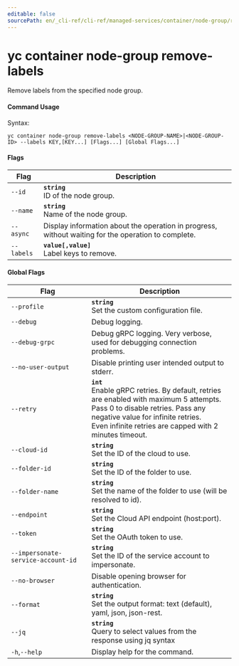 ```yaml
---
editable: false
sourcePath: en/_cli-ref/cli-ref/managed-services/container/node-group/remove-labels.md
---
```


# yc container node-group remove-labels

Remove labels from the specified node group.

#### Command Usage

Syntax: 

`yc container node-group remove-labels <NODE-GROUP-NAME>|<NODE-GROUP-ID> --labels KEY,[KEY...] [Flags...] [Global Flags...]`

#### Flags

| Flag | Description |
|----|----|
|`--id`|<b>`string`</b><br/>ID of the node group.|
|`--name`|<b>`string`</b><br/>Name of the node group.|
|`--async`|Display information about the operation in progress, without waiting for the operation to complete.|
|`--labels`|<b>`value[,value]`</b><br/>Label keys to remove.|

#### Global Flags

| Flag | Description |
|----|----|
|`--profile`|<b>`string`</b><br/>Set the custom configuration file.|
|`--debug`|Debug logging.|
|`--debug-grpc`|Debug gRPC logging. Very verbose, used for debugging connection problems.|
|`--no-user-output`|Disable printing user intended output to stderr.|
|`--retry`|<b>`int`</b><br/>Enable gRPC retries. By default, retries are enabled with maximum 5 attempts.<br/>Pass 0 to disable retries. Pass any negative value for infinite retries.<br/>Even infinite retries are capped with 2 minutes timeout.|
|`--cloud-id`|<b>`string`</b><br/>Set the ID of the cloud to use.|
|`--folder-id`|<b>`string`</b><br/>Set the ID of the folder to use.|
|`--folder-name`|<b>`string`</b><br/>Set the name of the folder to use (will be resolved to id).|
|`--endpoint`|<b>`string`</b><br/>Set the Cloud API endpoint (host:port).|
|`--token`|<b>`string`</b><br/>Set the OAuth token to use.|
|`--impersonate-service-account-id`|<b>`string`</b><br/>Set the ID of the service account to impersonate.|
|`--no-browser`|Disable opening browser for authentication.|
|`--format`|<b>`string`</b><br/>Set the output format: text (default), yaml, json, json-rest.|
|`--jq`|<b>`string`</b><br/>Query to select values from the response using jq syntax|
|`-h`,`--help`|Display help for the command.|
